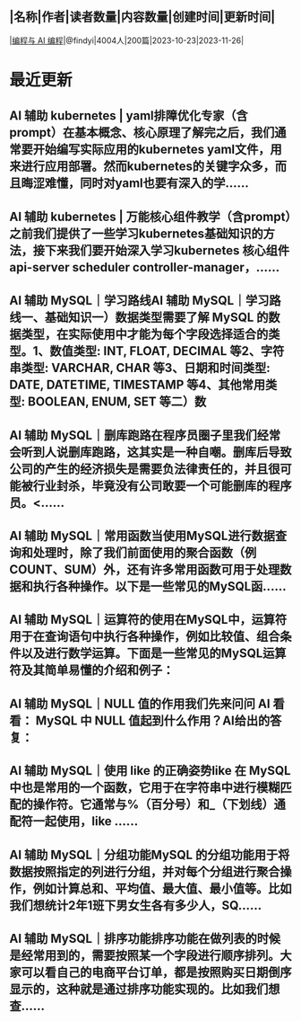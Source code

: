 |名称|作者|读者数量|内容数量|创建时间|更新时间|
---
|[编程与 AI 编程](https://xiaobot.net/p/finfyi321?refer=0b133df9-27dc-423b-8101-639049001c13)|@findyi|4004人|200篇|2023-10-23|2023-11-26|

# 最近更新
## AI 辅助 kubernetes | yaml排障优化专家（含prompt）在基本概念、核心原理了解完之后，我们通常要开始编写实际应用的kubernetes yaml文件，用来进行应用部署。然而kubernetes的关键字众多，而且晦涩难懂，同时对yaml也要有深入的学......
## AI 辅助 kubernetes | 万能核心组件教学（含prompt）之前我们提供了一些学习kubernetes基础知识的方法，接下来我们要开始深入学习kubernetes 核心组件 api-server scheduler controller-manager，......
## AI 辅助 MySQL｜学习路线AI 辅助 MySQL｜学习路线一、基础知识一）数据类型需要了解 MySQL 的数据类型，在实际使用中才能为每个字段选择适合的类型。1、数值类型: INT, FLOAT, DECIMAL 等2、字符串类型: VARCHAR, CHAR 等3、日期和时间类型: DATE, DATETIME, TIMESTAMP 等4、其他常用类型: BOOLEAN, ENUM, SET 等二）数
## AI 辅助 MySQL｜删库跑路在程序员圈子里我们经常会听到人说删库跑路，这其实是一种自嘲。删库后导致公司的产生的经济损失是需要负法律责任的，并且很可能被行业封杀，毕竟没有公司敢要一个可能删库的程序员。<......
## AI 辅助 MySQL｜常用函数当使用MySQL进行数据查询和处理时，除了我们前面使用的聚合函数（例COUNT、SUM）外，还有许多常用函数可用于处理数据和执行各种操作。以下是一些常见的MySQL函......
## AI 辅助 MySQL｜运算符的使用在MySQL中，运算符用于在查询语句中执行各种操作，例如比较值、组合条件以及进行数学运算。下面是一些常见的MySQL运算符及其简单易懂的介绍和例子：
## AI 辅助 MySQL｜NULL 值的作用我们先来问问 AI 看看： MySQL 中 NULL 值起到什么作用？AI给出的答复：
## AI 辅助 MySQL｜使用 like 的正确姿势like 在 MySQL 中也是常用的一个函数，它用于在字符串中进行模糊匹配的操作符。它通常与%（百分号）和_（下划线）通配符一起使用，like ......
## AI 辅助 MySQL｜分组功能MySQL 的分组功能用于将数据按照指定的列进行分组，并对每个分组进行聚合操作，例如计算总和、平均值、最大值、最小值等。比如我们想统计2年1班下男女生各有多少人，SQ......
## AI 辅助 MySQL｜排序功能排序功能在做列表的时候是经常用到的，需要按照某一个字段进行顺序排列。大家可以看自己的电商平台订单，都是按照购买日期倒序显示的，这种就是通过排序功能实现的。比如我们想查......

